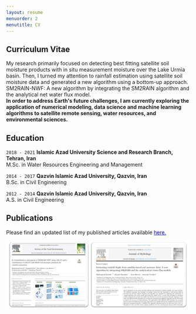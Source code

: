 ```yaml
---
layout: resume
menuorder: 2
menutitle: CV
---
```

## Curriculum Vitae

My research primarily focused on detecting best fitting satellite soil moisture products with in situ measurement moisture over the Lake Urmia basin. Then, I turned my attention to rainfall estimation using satellite soil moisture data and generated a new algorithm using a bottom-up approach. <br/> SM2RAIN-NWF: A new algorithm by integrating the SM2RAIN algorithm and the analytical net water flux model. <br/>
__In order to address Earth's future challenges, I am currently exploring the application of numerical modeling, data science and machine learning algorithms to satellite remote sensing, water resources, and environmental sciences.__


## Education

`2018 - 2021`
__Islamic Azad University Science and Research Branch, Tehran, Iran__ <br/>
M.Sc. in Water Resources Engineering and Management

`2014 - 2017`
__Qazvin Islamic Azad University, Qazvin, Iran__ <br/>
B.Sc. in Civil Engineering

`2012 - 2014`
__Qazvin Islamic Azad University, Qazvin, Iran__ <br/>
A.S. in Civil Engineering


## Publications
Please find an updated list of my published articles available <a href="https://scholar.google.com/citations?user=SI0yqk0AAAAJ&hl=en" style="color: blue;">here.</a>

<img src="/assets//Publications.png" alt="Publications">



<!-- ### Footer

Last updated: May 2013 -->


